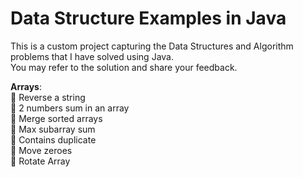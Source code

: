 # Data Structure Examples in Java
This is a custom project capturing the Data Structures and Algorithm problems that I have solved using Java. <br>
You may refer to the solution and share your feedback.

<b>Arrays</b>:<br>
  🍕 Reverse a string <br>
  🍔 2 numbers sum in an array <br>
  🍟 Merge sorted arrays <br>
  🌭 Max subarray sum <br>
  🍿 Contains duplicate <br>
  🥓 Move zeroes <br>
  🍳 Rotate Array<br>
